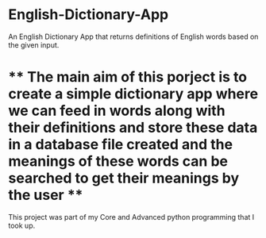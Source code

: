 # English-Dictionary-App
An English Dictionary App that returns definitions of English words based on the given input.
# ** The main aim of this porject is to create a simple dictionary app where we can feed in words along with their definitions and store these data in a database file created and the meanings of these words can be searched to get their meanings by the user **
This project was part of my Core and Advanced python programming that I took up.
